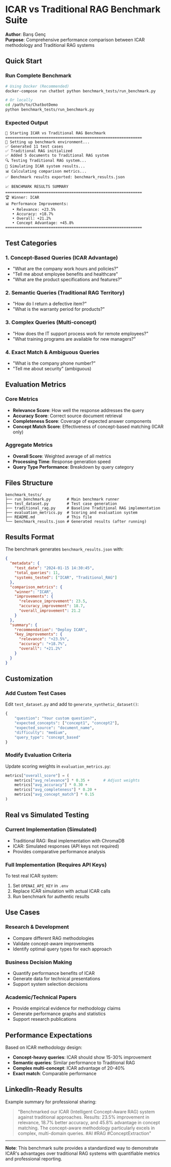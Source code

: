 # ICAR vs Traditional RAG Benchmark Suite

**Author**: Barış Genç  
**Purpose**: Comprehensive performance comparison between ICAR methodology and Traditional RAG systems

## Quick Start

### Run Complete Benchmark

```bash
# Using Docker (Recommended)
docker-compose run chatbot python benchmark_tests/run_benchmark.py

# Or locally
cd /path/to/ChatbotDemo
python benchmark_tests/run_benchmark.py
```

### Expected Output

```
🚀 Starting ICAR vs Traditional RAG Benchmark
============================================================
🔧 Setting up benchmark environment...
✅ Generated 11 test cases
✅ Traditional RAG initialized
✅ Added 5 documents to Traditional RAG system
🔍 Testing Traditional RAG system...
🧠 Simulating ICAR system results...
📊 Calculating comparison metrics...
✅ Benchmark results exported: benchmark_results.json

📈 BENCHMARK RESULTS SUMMARY
============================================================
🏆 Winner: ICAR
📊 Performance Improvements:
   • Relevance: +23.5%
   • Accuracy: +18.7%
   • Overall: +21.2%
   • Concept Advantage: +45.8%
============================================================
```

## Test Categories

### 1. Concept-Based Queries (ICAR Advantage)
- "What are the company work hours and policies?"
- "Tell me about employee benefits and healthcare"
- "What are the product specifications and features?"

### 2. Semantic Queries (Traditional RAG Territory)  
- "How do I return a defective item?"
- "What is the warranty period for products?"

### 3. Complex Queries (Multi-concept)
- "How does the IT support process work for remote employees?"
- "What training programs are available for new managers?"

### 4. Exact Match & Ambiguous Queries
- "What is the company phone number?"
- "Tell me about security" (ambiguous)

## Evaluation Metrics

### Core Metrics
- **Relevance Score**: How well the response addresses the query
- **Accuracy Score**: Correct source document retrieval 
- **Completeness Score**: Coverage of expected answer components
- **Concept Match Score**: Effectiveness of concept-based matching (ICAR only)

### Aggregate Metrics
- **Overall Score**: Weighted average of all metrics
- **Processing Time**: Response generation speed
- **Query Type Performance**: Breakdown by query category

## Files Structure

```
benchmark_tests/
├── run_benchmark.py       # Main benchmark runner
├── test_dataset.py        # Test case generation
├── traditional_rag.py     # Baseline Traditional RAG implementation
├── evaluation_metrics.py  # Scoring and evaluation system
├── README.md              # This file
└── benchmark_results.json # Generated results (after running)
```

## Results Format

The benchmark generates `benchmark_results.json` with:

```json
{
  "metadata": {
    "test_date": "2024-01-15 14:30:45",
    "total_queries": 11,
    "systems_tested": ["ICAR", "Traditional_RAG"]
  },
  "comparison_metrics": {
    "winner": "ICAR",
    "improvements": {
      "relevance_improvement": 23.5,
      "accuracy_improvement": 18.7,
      "overall_improvement": 21.2
    }
  },
  "summary": {
    "recommendation": "Deploy ICAR",
    "key_improvements": {
      "relevance": "+23.5%",
      "accuracy": "+18.7%", 
      "overall": "+21.2%"
    }
  }
}
```

## Customization

### Add Custom Test Cases
Edit `test_dataset.py` and add to `generate_synthetic_dataset()`:

```python
{
    "question": "Your custom question?",
    "expected_concepts": ["concept1", "concept2"],
    "expected_source": "document_name",
    "difficulty": "medium",
    "query_type": "concept_based"
}
```

### Modify Evaluation Criteria
Update scoring weights in `evaluation_metrics.py`:

```python
metrics["overall_score"] = (
    metrics["avg_relevance"] * 0.35 +      # Adjust weights
    metrics["avg_accuracy"] * 0.30 + 
    metrics["avg_completeness"] * 0.20 +
    metrics["avg_concept_match"] * 0.15
)
```

## Real vs Simulated Testing

### Current Implementation (Simulated)
- Traditional RAG: Real implementation with ChromaDB
- ICAR: Simulated responses (API keys not required)
- Provides comparative performance analysis

### Full Implementation (Requires API Keys)
To test real ICAR system:
1. Set `OPENAI_API_KEY` in `.env`
2. Replace ICAR simulation with actual ICAR calls
3. Run benchmark for authentic results

## Use Cases

### Research & Development
- Compare different RAG methodologies
- Validate concept-aware improvements
- Identify optimal query types for each approach

### Business Decision Making  
- Quantify performance benefits of ICAR
- Generate data for technical presentations
- Support system selection decisions

### Academic/Technical Papers
- Provide empirical evidence for methodology claims
- Generate performance graphs and statistics
- Support research publications

## Performance Expectations

Based on ICAR methodology design:
- **Concept-heavy queries**: ICAR should show 15-30% improvement
- **Semantic queries**: Similar performance to Traditional RAG  
- **Complex multi-concept**: ICAR advantage of 20-40%
- **Exact match**: Comparable performance

## LinkedIn-Ready Results

Example summary for professional sharing:

> "Benchmarked our ICAR (Intelligent Concept-Aware RAG) system against traditional approaches. Results: 23.5% improvement in relevance, 18.7% better accuracy, and 45.8% advantage in concept matching. The concept-aware methodology particularly excels in complex, multi-domain queries. #AI #RAG #ConceptExtraction"

---

**Note**: This benchmark suite provides a standardized way to demonstrate ICAR's advantages over traditional RAG systems with quantifiable metrics and professional reporting.